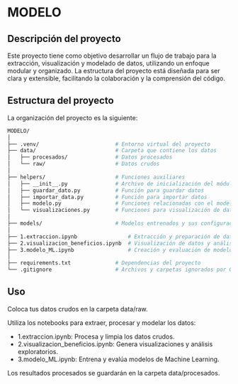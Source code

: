 # MODELO
## Descripción del proyecto
Este proyecto tiene como objetivo desarrollar un flujo de trabajo para la extracción, visualización y modelado de datos, utilizando un enfoque modular y organizado. La estructura del proyecto está diseñada para ser clara y extensible, facilitando la colaboración y la comprensión del código.

## Estructura del proyecto
La organización del proyecto es la siguiente:
```bash
MODELO/
│
├── .venv/                        # Entorno virtual del proyecto
├── data/                         # Carpeta que contiene los datos
│   ├── procesados/               # Datos procesados
│   └── raw/                      # Datos crudos
│
├── helpers/                      # Funciones auxiliares
│   ├── __init__.py               # Archivo de inicialización del módulo
│   ├── guardar_dato.py           # Función para guardar datos
│   ├── importar_data.py          # Función para importar datos
│   ├── modelo.py                 # Funciones relacionadas con el modelo
│   └── visualizaciones.py        # Funciones para visualización de datos
│
├── models/                       # Modelos entrenados y sus configuraciones
│
├── 1.extraccion.ipynb                # Extracción y preparación de datos
├── 2.visualizacion_beneficios.ipynb  # Visualización de datos y análisis de beneficios
├── 3.modelo_ML.ipynb                 # Creación y evaluación de modelos de ML
│
├── requirements.txt              # Dependencias del proyecto
└── .gitignore                    # Archivos y carpetas ignorados por Git
```
## Uso
Coloca tus datos crudos en la carpeta data/raw.

Utiliza los notebooks para extraer, procesar y modelar los datos:
 * 1.extraccion.ipynb: Procesa y limpia los datos crudos.
 * 2.visualizacion_beneficios.ipynb: Genera visualizaciones y análisis exploratorios.
 * 3.modelo_ML.ipynb: Entrena y evalúa modelos de Machine Learning.

Los resultados procesados se guardarán en la carpeta data/procesados.
